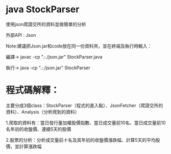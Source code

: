 # java StockParser
使用json爬證交所的資料並做簡單的分析

外部API : Json

Note:建議把Json.jar和code放在同一份資料夾，並在終端及執行時輸入：

編譯-> javac -cp ".:./json.jar" StockParser.java 

執行-> java -cp ".:./json.jar" StockParser  

# 程式碼解釋：
主要分成3個class：StockParser（程式的進入點）、JsonFetcher（爬證交所的資料）、Analysis（分析爬到的資料）

1.爬取的資料有：當日發行量加權股價指數、當日成交量前10名、當日成交量前10名年初的收盤價、連續5天的股價

2.股票的分析：分析成交量前十名及其年初的收盤價漲跌幅、計算5天的平均股價，並計算漲跌幅
